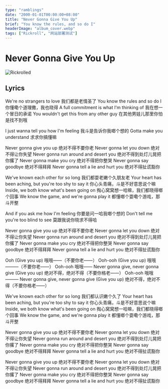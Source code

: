 ```yaml
---
type: "ramblings"
date: "2000-01-01T00:00:00+08:00"
title: "Never Gonna Give You Up"
brief: "You know the rules, and so do I"
headerImage: "album_cover.webp"
tags: ["Rickroll", "网站部署测试"]
---
```


# Never Gonna Give You Up

![Rickrolled](https://www.youtube.com/watch?v=0WH5At7y728?autoplay=1)

## Lyrics
We're no strangers to love
我们都是老情圣了
You know the rules and so do I
你懂嘞个道理撒，我也晓得
A full commitment is what I'm thinking of
我在想一个冒日的承诺
You wouldn't get this from any other guy
在其他男娃儿那里你怕是找不到哦

I just wanna tell you how I'm feeling
我斗是告诉你我啷个想的
Gotta make you understand
求求你搞懂嘛


Never gonna give you up
绝对不得不要你老
Never gonna let you down
绝对不得让你失望
Never gonna run around and desert you
绝对不得到处灯儿晃把你撂了
Never gonna make you cry
绝对不得把你整哭
Never gonna say goodbye
绝对不得拜拜
Never gonna tell a lie and hurt you
绝对不得扯谎豁你


We've known each other for so long
我们都耍老嫩个久朋友老
Your heart has been aching, but you're too shy to say it
你心头青痛，斗是不好意思说个嘛
Inside, we both know what's been going on
掏心窝窝想一哈嘛，我们都晓得啷个回事
We know the game, and we're gonna play it
都懂啷个耍嘞个游戏，那斗开整

And if you ask me how I'm feeling
你要是问一哈我啷个想的
Don't tell me you're too blind to see
莫跟我说你晓求不得哈


Never gonna give you up
绝对不得不要你老
Never gonna let you down
绝对不得让你失望
Never gonna run around and desert you
绝对不得到处灯儿晃把你撂了
Never gonna make you cry
绝对不得把你整哭
Never gonna say goodbye
绝对不得拜拜
Never gonna tell a lie and hurt you
绝对不得扯谎豁你


Ooh (Give you up)
哦哦——（不要你老——）
Ooh-ooh (Give you up)
哦哦———（不要你老——）
Ooh-ooh
哦哦——
Never gonna give, never gonna give (Give you up)
绝对不得，绝对不得（不要你格老——）
Ooh-ooh
哦哦———
Never gonna give, never gonna give (Give you up)
绝对不得，绝对不得（不要你格老——）


We've known each other for so long
我们都认识嫩个久了
Your heart has been aching, but you're too shy to say it
你心头青痛，斗是不好意思说个嘛
Inside, we both know what's been going on
掏心窝窝想一哈嘛，我们都晓得啷个回事
We know the game, and we're gonna play it
都懂啷个耍嘞个游戏，那斗开整


Never gonna give you up
绝对不得不要你老
Never gonna let you down
绝对不得让你失望
Never gonna run around and desert you
绝对不得到处灯儿晃把你撂了
Never gonna make you cry
绝对不得把你整哭
Never gonna say goodbye
绝对不得拜拜
Never gonna tell a lie and hurt you
绝对不得扯谎豁你

Never gonna give you up
绝对不得不要你老
Never gonna let you down
绝对不得让你失望
Never gonna run around and desert you
绝对不得到处灯儿晃把你撂了
Never gonna make you cry
绝对不得把你整哭
Never gonna say goodbye
绝对不得拜拜
Never gonna tell a lie and hurt you
绝对不得扯谎豁你
